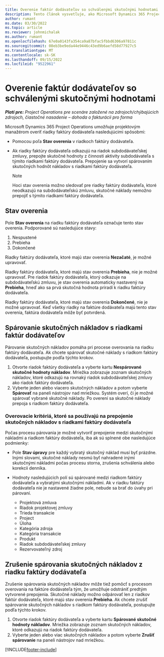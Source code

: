 ```yaml
---
title: Overenie faktúr dodávateľov so schválenými skutočnými hodnotami
description: Tento článok vysvetľuje, ako Microsoft Dynamics 365 Project Operations umožňuje projektovým manažérom overiť faktúry dodávateľov so skutočnými hodnotami, ktoré boli schválené, keď dodávatelia vykonali prácu a zaznamenali čas, a výdavky a materiály, ktoré použili členovia projektového tímu.
author: rumant
ms.date: 03/30/2022
ms.topic: article
ms.reviewer: johnmichalak
ms.author: rumant
ms.openlocfilehash: 67e0a0143fa354ca9a87bfac5fbbd6306a97811c
ms.sourcegitcommit: 08eb3be9eda44e9446c43ed9b6aefd58d77927c5
ms.translationtype: MT
ms.contentlocale: sk-SK
ms.lasthandoff: 09/15/2022
ms.locfileid: "9522961"
---
```

# <a name="verification-of-vendor-invoices-with-approved-actuals"></a>Overenie faktúr dodávateľov so schválenými skutočnými hodnotami

_**Platí pre:** Project Operations pre scenáre založené na zdrojoch/chýbajúcich zdrojoch, čiastočné nasadenie – dohoda o fakturácii pro forma_

Microsoft Dynamics 365 Project Operations umožňuje projektovým manažérom overiť riadky faktúry dodávateľa nasledujúcimi spôsobmi:

- Pomocou poľa **Stav overenia** v riadkoch faktúry dodávateľa.
- Ak riadky faktúry dodávateľa odkazujú na riadok subdodávateľskej zmluvy, prepojte skutočné hodnoty z činnosti aktivity subdodávateľa s týmito riadkami faktúry dodávateľa. Prepojenie sa vytvorí spárovaním skutočných hodnôt nákladov s riadkami faktúry dodávateľa.

    > [!NOTE]
    > Hoci stav overenia možno sledovať pre riadky faktúry dodávateľa, ktoré neodkazujú na subdodávateľskú zmluvu, skutočné náklady nemožno prepojiť s týmito riadkami faktúry dodávateľa.

## <a name="verification-status"></a>Stav overenia

Pole **Stav overenia** na riadku faktúry dodávateľa označuje tento stav overenia. Podporované sú nasledujúce stavy:

1. Nespustené
2. Prebieha
3. Dokončené

Riadky faktúry dodávateľa, ktoré majú stav overenia **Nezačaté**, je možné upravovať.

Riadky faktúry dodávateľa, ktoré majú stav overenia **Prebieha**, nie je možné upravovať. Pre riadok faktúry dodávateľa, ktorý odkazuje na subdodávateľskú zmluvu, je stav overenia automaticky nastavený na **Prebieha**, hneď ako sa prvá skutočná hodnota priradí k riadku faktúry dodávateľa.

Riadky faktúry dodávateľa, ktoré majú stav overenia **Dokončené**, nie je možné upravovať. Keď všetky riadky na faktúre dodávateľa majú tento stav overenia, faktúra dodávateľa môže byť potvrdená.

## <a name="match-cost-actuals-to-vendor-invoice-lines"></a>Spárovanie skutočných nákladov s riadkami faktúr dodávateľov

Párovanie skutočných nákladov pomáha pri procese overovania na riadku faktúry dodávateľa. Ak chcete spárovať skutočné náklady s riadkom faktúry dodávateľa, postupujte podľa týchto krokov.

1. Otvorte riadok faktúry dodávateľa a vyberte kartu **Nespárované skutočné hodnoty nákladov**. Mriežka zobrazuje zoznam skutočných nákladov, ktoré odkazujú na rovnaký riadok subdodávateľskej zmluvy ako riadok faktúry dodávateľa.
2. Vyberte jeden alebo viacero skutočných nákladov a potom vyberte **Spárovať** na paneli nástrojov nad mriežkou. Systém overí, či je možné spárovať vybrané skutočné náklady. Po overení sa skutočné náklady prepoja s riadkom faktúry dodávateľa.

### <a name="validation-criteria-that-are-used-to-link-cost-actuals-to-vendor-invoice-lines"></a>Overovacie kritériá, ktoré sa používajú na prepojenie skutočných nákladov s riadkami faktúry dodávateľa

Počas procesu párovania je možné vytvoriť prepojenie medzi skutočnými nákladmi a riadkom faktúry dodávateľa, iba ak sú splnené obe nasledujúce podmienky:

- Pole **Stav úpravy** pre každý vybratý skutočný náklad musí byť prázdne. Inými slovami, skutočné náklady nesmú byť nahradené inými skutočnými nákladmi počas procesu storna, zrušenia schválenia alebo korekcii denníka.
- Hodnoty nasledujúcich polí sú spárované medzi riadkom faktúry dodávateľa a vybratými skutočnými nákladmi. Ak v riadku faktúry dodávateľa nie je nastavené žiadne pole, nebude sa brať do úvahy pri párovaní.

    - Projektová zmluva
    - Riadok projektovej zmluvy
    - Trieda transakcie
    - Project
    - Úloha
    - Kategória zdroja
    - Kategória transakcie
    - Produkt
    - Riadok subdodávateľskej zmluvy
    - Rezervovateľný zdroj

## <a name="unmatch-cost-actuals-from-a-vendor-invoice-line"></a>Zrušenie spárovania skutočných nákladov z riadku faktúry dodávateľa

Zrušenie spárovania skutočných nákladov môže tiež pomôcť s procesom overovania na faktúre dodávateľa tým, že umožňuje odstrániť predtým vytvorené prepojenia. Skutočné náklady možno odpárovať len z riadkov faktúr dodávateľa, ktoré majú stav overenia **Prebieha**. Ak chcete zrušiť spárovanie skutočných nákladov s riadkom faktúry dodávateľa, postupujte podľa týchto krokov.

1. Otvorte riadok faktúry dodávateľa a vyberte kartu **Spárované skutočné hodnoty nákladov**. Mriežka zobrazuje zoznam skutočných nákladov, ktoré odkazujú na riadok faktúry dodávateľa.
2. Vyberte jeden alebo viac skutočných nákladov a potom vyberte **Zrušiť spárovanie** na paneli nástrojov nad mriežkou.

[!INCLUDE[footer-include](../../includes/footer-banner.md)]

